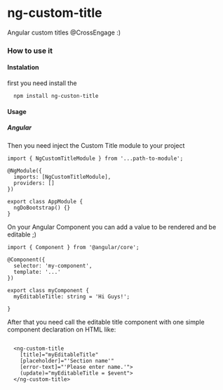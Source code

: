 # ng-custom-title
Angular custom titles @CrossEngage :)

### How to use it


#### Instalation

first you need install the 
```
  npm install ng-custon-title
```

#### Usage

##### Angular

Then you need inject the Custom Title module to your project

```
import { NgCustomTitleModule } from '...path-to-module';

@NgModule({
  imports: [NgCustomTitleModule],
  providers: []
})

export class AppModule {
  ngDoBootstrap() {}
}
```

On your Angular Component you can add a value to be rendered and be editable ;)

```
import { Component } from '@angular/core';

@Component({
  selector: 'my-component',
  template: '...'
})

export class myComponent {
  myEditableTitle: string = 'Hi Guys!';

}
```

After that you need call the editable title component with one simple component declaration on HTML like:

```
  
  <ng-custom-title
    [title]="myEditableTitle"
    [placeholder]="'Section name'" 
    [error-text]="'Please enter name.'">
    (update)="myEditableTitle = $event">
  </ng-custom-title>

```